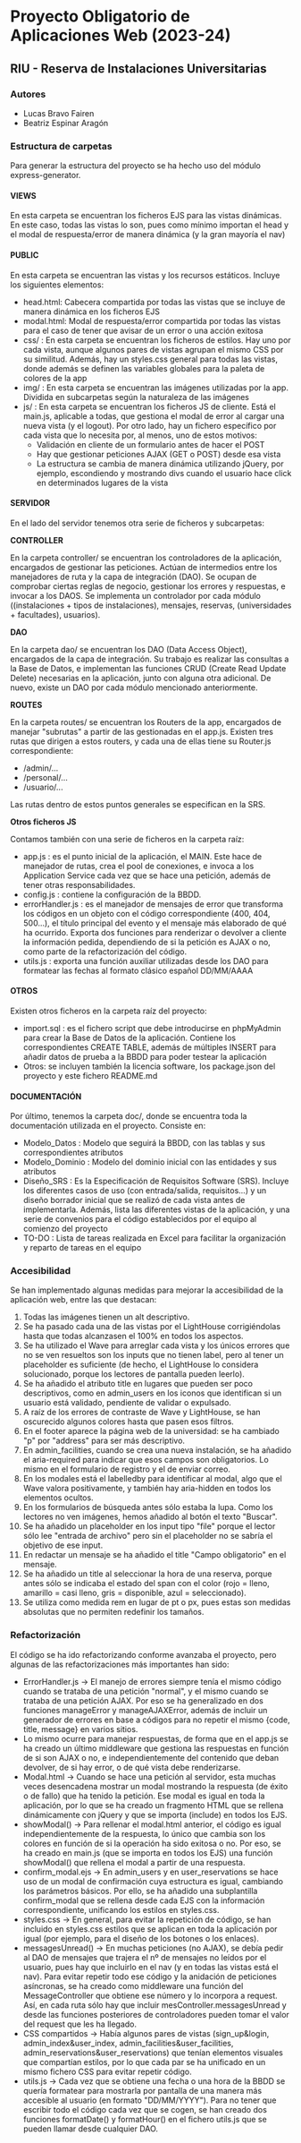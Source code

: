 # Proyecto Obligatorio de Aplicaciones Web (2023-24)
## RIU - Reserva de Instalaciones Universitarias

### Autores
- Lucas Bravo Fairen
- Beatriz Espinar Aragón

### Estructura de carpetas
Para generar la estructura del proyecto se ha hecho uso del módulo express-generator.

#### VIEWS
En esta carpeta se encuentran los ficheros EJS para las vistas dinámicas. En este caso, todas las vistas lo son, pues como mínimo importan el head y el modal de respuesta/error de manera dinámica (y la gran mayoría el nav)

#### PUBLIC
En esta carpeta se encuentran las vistas y los recursos estáticos. Incluye los siguientes elementos:
- head.html: Cabecera compartida por todas las vistas que se incluye de manera dinámica en los ficheros EJS
- modal.html: Modal de respuesta/error compartida por todas las vistas para el caso de tener que avisar de un error o una acción exitosa
- css/ : En esta carpeta se encuentran los ficheros de estilos. Hay uno por cada vista, aunque algunos pares de vistas agrupan el mismo CSS por su similitud. Además, hay un styles.css general para todas las vistas, donde además se definen las variables globales para la paleta de colores de la app
- img/ : En esta carpeta se encuentran las imágenes utilizadas por la app. Dividida en subcarpetas según la naturaleza de las imágenes
- js/ : En esta carpeta se encuentran los ficheros JS de cliente. Está el main.js, aplicable a todas, que gestiona el modal de error al cargar una nueva vista (y el  logout). Por otro lado, hay un fichero específico por cada vista que lo necesita por, al menos, uno de estos motivos:
    - Validación en cliente de un formulario antes de hacer el POST
    - Hay que gestionar peticiones AJAX (GET o POST) desde esa vista
    - La estructura se cambia de manera dinámica utilizando jQuery, por ejemplo, escondiendo y mostrando divs cuando el usuario hace click en determinados lugares de la vista

#### SERVIDOR
En el lado del servidor tenemos otra serie de ficheros y subcarpetas:

__CONTROLLER__

En la carpeta controller/ se encuentran los controladores de la aplicación, encargados de gestionar las peticiones. Actúan de intermedios entre los manejadores de ruta y la capa de integración (DAO). Se ocupan de comprobar ciertas reglas de negocio, gestionar los errores y respuestas, e invocar a los DAOS. Se implementa un controlador por cada módulo ((instalaciones + tipos de instalaciones), mensajes, reservas, (universidades + facultades), usuarios).

__DAO__

En la carpeta dao/ se encuentran los DAO (Data Access Object), encargados de la capa de integración. Su trabajo es realizar las consultas a la Base de Datos, e implementan las funciones CRUD (Create Read Update Delete) necesarias en la aplicación, junto con alguna otra adicional. De nuevo, existe un DAO por cada módulo mencionado anteriormente.

__ROUTES__

En la carpeta routes/ se encuentran los Routers de la app, encargados de manejar "subrutas" a partir de las gestionadas en el app.js. Existen tres rutas que dirigen a estos routers, y cada una de ellas tiene su Router.js correspondiente:
- /admin/...
- /personal/...
- /usuario/...

Las rutas dentro de estos puntos generales se especifican en la SRS.

__Otros ficheros JS__

Contamos también con una serie de ficheros en la carpeta raíz:
- app.js : es el punto inicial de la aplicación, el MAIN. Este hace de manejador de rutas, crea el pool de conexiones, e invoca a los Application Service cada vez que se hace una petición, además de tener otras responsabilidades.
- config.js : contiene la configuración de la BBDD.
- errorHandler.js : es el manejador de mensajes de error que transforma los códigos en un objeto con el código correspondiente (400, 404, 500...), el título principal del evento y el mensaje más elaborado de qué ha ocurrido. Exporta dos funciones para renderizar o devolver a cliente la información pedida, dependiendo de si la petición es AJAX o no, como parte de la refactorización del código.
- utils.js : exporta una función auxiliar utilizadas desde los DAO para formatear las fechas al formato clásico español DD/MM/AAAA

#### OTROS
Existen otros ficheros en la carpeta raíz del proyecto:
- import.sql : es el fichero script que debe introducirse en phpMyAdmin para crear la Base de Datos de la aplicación. Contiene los correspondientes CREATE TABLE, además de múltiples INSERT para añadir datos de prueba a la BBDD para poder testear la aplicación
- Otros: se incluyen también la licencia software, los package.json del proyecto y este fichero README.md

#### DOCUMENTACIÓN
Por último, tenemos la carpeta doc/, donde se encuentra toda la documentación utilizada en el proyecto. Consiste en:
- Modelo_Datos : Modelo que seguirá la BBDD, con las tablas y sus correspondientes atributos
- Modelo_Dominio : Modelo del dominio inicial con las entidades y sus atributos
- Diseño_SRS : Es la Especificación de Requisitos Software (SRS). Incluye los diferentes casos de uso (con entrada/salida, requisitos...) y un diseño borrador inicial que se realizó de cada vista antes de implementarla. Además, lista las diferentes vistas de la aplicación, y una serie de convenios para el código establecidos por el equipo al comienzo del proyecto
- TO-DO : Lista de tareas realizada en Excel para facilitar la organización y reparto de tareas en el equipo

### Accesibilidad
Se han implementado algunas medidas para mejorar la accesibilidad de la aplicación web, entre las que destacan:
1. Todas las imágenes tienen un alt descriptivo.
2. Se ha pasado cada una de las vistas por el LightHouse corrigiéndolas hasta que todas alcanzasen el 100% en todos los aspectos.
3. Se ha utilizado el Wave para arreglar cada vista y los únicos errores que no se ven resueltos son los inputs que no tienen label, pero al tener un placeholder es suficiente (de hecho, el LightHouse lo considera solucionado, porque los lectores de pantalla pueden leerlo).
4. Se ha añadido el atributo title en lugares que pueden ser poco descriptivos, como en admin_users en los iconos que identifican si un usuario está validado, pendiente de validar o expulsado.
5. A raíz de los errores de contraste de Wave y LightHouse, se han oscurecido algunos colores hasta que pasen esos filtros.
6. En el footer aparece la página web de la universidad: se ha cambiado "p" por "address" para ser más descriptivo.
7. En admin_facilities, cuando se crea una nueva instalación, se ha añadido el aria-required para indicar que esos campos son obligatorios. Lo mismo en el formulario de registro y el de enviar correo.
8. En los modales está el labelledby para identificar al modal, algo que el Wave valora positivamente, y también hay aria-hidden en todos los elementos ocultos.
9. En los formularios de búsqueda antes sólo estaba la lupa. Como los lectores no ven imágenes, hemos añadido al botón el texto "Buscar".
10. Se ha añadido un placeholder en los input tipo "file" porque el lector sólo lee "entrada de archivo" pero sin el placeholder no se sabría el objetivo de ese input.
11. En redactar un mensaje se ha añadido el title "Campo obligatorio" en el mensaje.
12. Se ha añadido un title al seleccionar la hora de una reserva, porque antes sólo se indicaba el estado del span con el color (rojo = lleno, amarillo = casi lleno, gris = disponible, azul = seleccionado).
13. Se utiliza como medida rem en lugar de pt o px, pues estas son medidas absolutas que no permiten redefinir los tamaños.

### Refactorización
El código se ha ido refactorizando conforme avanzaba el proyecto, pero algunas de las refactorizaciones más importantes han sido:
- ErrorHandler.js -> El manejo de errores siempre tenía el mismo código cuando se trataba de una petición "normal", y el mismo cuando se trataba de una petición AJAX. Por eso se ha generalizado en dos funciones manageError y manageAJAXError, además de incluir un generador de errores en base a códigos para no repetir el mismo {code, title, message} en varios sitios.
- Lo mismo ocurre para manejar respuestas, de forma que en el app.js se ha creado un último middleware que gestiona las respuestas en función de si son AJAX o no, e independientemente del contenido que deban devolver, de si hay error, o de qué vista debe renderizarse.
- Modal.html -> Cuando se hace una petición al servidor, esta muchas veces desencadena mostrar un modal mostrando la respuesta (de éxito o de fallo) que ha tenido la petición. Ese modal es igual en toda la aplicación, por lo que se ha creado un fragmento HTML que se rellena dinámicamente con jQuery y que se importa (include) en todos los EJS.
- showModal() -> Para rellenar el modal.html anterior, el código es igual independientemente de la respuesta, lo único que cambia son los colores en función de si la operación ha sido exitosa o no. Por eso, se ha creado en main.js (que se importa en todos los EJS) una función showModal() que rellena el modal a partir de una respuesta.
- confirm_modal.ejs -> En admin_users y en user_reservations se hace uso de un modal de confirmación cuya estructura es igual, cambiando los parámetros básicos. Por ello, se ha añadido una subplantilla confirm_modal que se rellena desde cada EJS con la información correspondiente, unificando los estilos en styles.css.
- styles.css -> En general, para evitar la repetición de código, se han incluido en styles.css estilos que se aplican en toda la aplicación por igual (por ejemplo, para el diseño de los botones o los enlaces).
- messagesUnread() -> En muchas peticiones (no AJAX), se debía pedir al DAO de mensajes que trajera el nº de mensajes no leídos por el usuario, pues hay que incluirlo en el nav (y en todas las vistas está el nav). Para evitar repetir todo ese código y la anidación de peticiones asíncronas, se ha creado como middleware una función del MessageController que obtiene ese número y lo incorpora a request. Así, en cada ruta sólo hay que incluir mesController.messagesUnread y desde las funciones posteriores de controladores pueden tomar el valor del request que les ha llegado.
- CSS compartidos -> Había algunos pares de vistas (sign_up&login, admin_index&user_index, admin_facilities&user_facilities, admin_reservations&user_reservations) que tenían elementos visuales que compartían estilos, por lo que cada par se ha unificado en un mismo fichero CSS para evitar repetir código.
- utils.js -> Cada vez que se obtiene una fecha o una hora de la BBDD se quería formatear para mostrarla por pantalla de una manera más accesible al usuario (en formato "DD/MM/YYYY"). Para no tener que escribir todo el código cada vez que se cogen, se han creado dos funciones formatDate() y formatHour() en el fichero utils.js que se pueden llamar desde cualquier DAO.